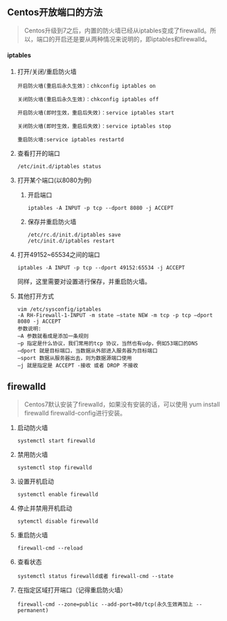 ## Centos开放端口的方法

> Centos升级到7之后，内置的防火墙已经从iptables变成了firewalld。所以，端口的开启还是要从两种情况来说明的，即iptables和firewalld。

#### iptables

1. 打开/关闭/重启防火墙

   ```
   开启防火墙(重启后永久生效)：chkconfig iptables on

   关闭防火墙(重启后永久生效)：chkconfig iptables off

   开启防火墙(即时生效，重启后失效)：service iptables start

   关闭防火墙(即时生效，重启后失效)：service iptables stop

   重启防火墙:service iptables restartd
   ```

2. 查看打开的端口

   ```
   /etc/init.d/iptables status
   ```

3. 打开某个端口(以8080为例)

   1. 开启端口

      ```
      iptables -A INPUT -p tcp --dport 8080 -j ACCEPT 
      ```

   2. 保存并重启防火墙

      ```
      /etc/rc.d/init.d/iptables save
      /etc/init.d/iptables restart
      ```

4. 打开49152~65534之间的端口

   ```
   iptables -A INPUT -p tcp --dport 49152:65534 -j ACCEPT  
   ```

   同样，这里需要对设置进行保存，并重启防火墙。

5. 其他打开方式

   ```
   vim /etc/sysconfig/iptables
   -A RH-Firewall-1-INPUT -m state –state NEW -m tcp -p tcp –dport 8080 -j ACCEPT
   参数说明:
   –A 参数就看成是添加一条规则
   –p 指定是什么协议，我们常用的tcp 协议，当然也有udp，例如53端口的DNS
   –dport 就是目标端口，当数据从外部进入服务器为目标端口
   –sport 数据从服务器出去，则为数据源端口使用
   –j 就是指定是 ACCEPT -接收 或者 DROP 不接收
   ```



## firewalld

> Centos7默认安装了firewalld，如果没有安装的话，可以使用 yum install firewalld firewalld-config进行安装。

1. 启动防火墙

   ```
   systemctl start firewalld 
   ```

2. 禁用防火墙

   ```
   systemctl stop firewalld
   ```

3. 设置开机启动

   ```
   systemctl enable firewalld
   ```

4. 停止并禁用开机启动

   ```
   sytemctl disable firewalld
   ```

5. 重启防火墙

   ```
   firewall-cmd --reload
   ```

6. 查看状态

   ```
   systemctl status firewalld或者 firewall-cmd --state
   ```

7. 在指定区域打开端口（记得重启防火墙）

   ```
   firewall-cmd --zone=public --add-port=80/tcp(永久生效再加上 --permanent)

   ```
